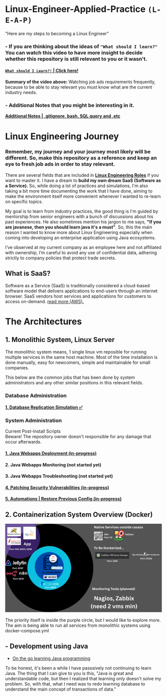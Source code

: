 # Linux-Engineer-Applied-Practice ```(L-E-A-P)```
"Here are my steps to becoming a Linux Engineer"

### - If you are thinking about the ideas of ```"What should I learn?"``` You can watch this video to have more insight to decide whether this repository is still relevant to you or it wasn't.

#### [```What should I Learn?!``` | Click here!](https://www.youtube.com/watch?v=FaFITB2wuUQ)

**Summary of the video above:** Watching job ads requirements frequently, because to be able to stay relevant you must know what are the current industry needs.

### - **Additional Notes** that you might be interesting in it.
[**Additional Notes | .gitignore, bash, SQL query and .etc**](/Additional-Notes/Table-of-Contents.md)

# Linux Engineering Journey
### Remember, my journey and your journey most likely will be different. So, make this repository as a reference and keep an eye to fresh job ads in order to stay relevant.
There are several fields that are included in [**Linux Engineering Roles**](/Linux-Engineer-Applied-Practice/Additional-Notes/Multiple-Linux_Roles_Expertise.md) if you want to master it. I have a dream to **build my own dream SaaS (Software as a Service).** So, while doing a lot of practices and simulations, I'm also taking a bit more time documenting the work that I have done, aiming to make the environment itself more convenient whenever I wanted to re-learn on specific topics.

My goal is to learn from industry practices, the good thing is I'm guided by mentorship from senior engineers with a bunch of discussions about his past experiences. He also sometimes mention his jargon to me says, **"If you are javanese, then you should learn java it's a must"**. So, this the main reason I wanted to know more about Linux Engineering especially when coming into developing an enterprise application using Java ecosystems.

I’ve observed at my current company as an employee here and not affiliated with ownership, I’m careful to avoid any use of confidential data, adhering strictly to company policies that protect trade secrets.

## What is SaaS?
Software as a Service (SaaS) is traditionally considered a cloud-based software model that delivers applications to end-users through an internet browser. SaaS vendors host services and applications for customers to access on-demand. <a href="https://aws.amazon.com/what-is/saas/">read more (AWS).</a>

# The Architectures

## 1. Monolithic System, Linux Server

<p>The monolithic system means, 1 single linux vm reposible for running multiple services in the same host machine. Most of the time installation is done manually, easy for newcomers, simple and maintainable for small companies.</p>

<p>This below are the common jobs that has been done by system administrators and any other similar positions in this relevant fields.</p>

### Database Administration
#### [**1. Database Replication Simulation ✅**](/Database-Replication-Simulation/readme.md)

### System Administration
Current Post-Install Scripts
<br>Beware! The repository owner doesn't responsible for any damage that occur afterwards. </br>

#### [**1. Java Webapps Deployment (in-progress)**](/Java-Webapps-Deployment/procedure.md)

#### **2. Java Webapps Monitoring (not started yet)**

#### **3. Java Webapps Troubleshooting (not started yet)**

#### [**4. Patching Security Vulnerabilities (in-progress)**](/Patching-Security-Vulnerabilities/howToPatch.md)

#### [**5. Automations | Restore Previous Config (in-progress)**](/Automations/automation.md)


## 2. Containerization System Overview (Docker)

<p align="center"><img src="/image-files/prod/infra/l-e-a-p infra overview.png"></p>

<p>The priority itself is inside the purple circle, but I would like to explore more. The aim is being able to run all services from monolithic systems using docker-compose.yml</p>

## - Development using Java
- [On the go learning Java programming](/Java-Development/index.md)
<p>To be honest, it's been a while I have passsively not continuing to learn Java. The thing that I can give to you is this, "Java is great and understandable code, but then I realized that learning only doesn't solve my problem. So, with that, what I need was to redo learning database to understand the main concept of transactions of data."</p>
